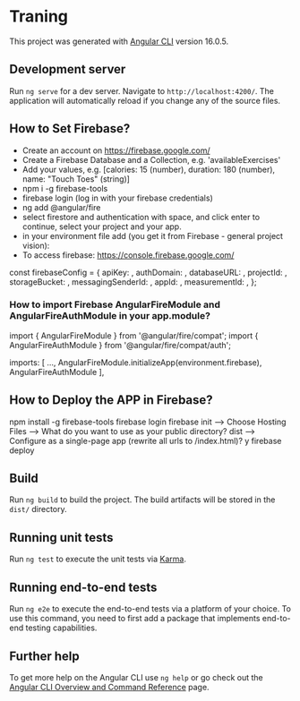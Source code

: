 # Traning

This project was generated with [Angular CLI](https://github.com/angular/angular-cli) version 16.0.5.

## Development server

Run `ng serve` for a dev server. Navigate to `http://localhost:4200/`. The application will automatically reload if you change any of the source files.

## How to Set Firebase?

- Create an account on https://firebase.google.com/
- Create a Firebase Database and a Collection, e.g. 'availableExercises'
- Add your values, e.g. [calories: 15 (number), duration: 180 (number), name: "Touch Toes" (string)]
- npm i -g firebase-tools
- firebase login (log in  with your firebase credentials)
- ng add @angular/fire
- select firestore and authentication with space, and click enter to continue, select your project and your app.
- in your environment file add (you get it from Firebase - general project vision): 
- To access firebase: https://console.firebase.google.com/

const firebaseConfig = {
  apiKey: <your-value>,
  authDomain: <your-value>,
  databaseURL: <your-value>,
  projectId: <your-value>,
  storageBucket: <your-value>,
  messagingSenderId: <your-value>,
  appId: <your-value>,
  measurementId: <your-value>,
};

### How to import Firebase AngularFireModule and AngularFireAuthModule in your app.module?
import { AngularFireModule } from '@angular/fire/compat';
import { AngularFireAuthModule } from '@angular/fire/compat/auth';

  imports: [
    ...,
    AngularFireModule.initializeApp(environment.firebase),
    AngularFireAuthModule
  ],

## How to Deploy the APP in Firebase?
npm install -g firebase-tools
firebase login
firebase init
--> Choose Hosting Files 
--> What do you want to use as your public directory? dist 
--> Configure as a single-page app (rewrite all urls to /index.html)? y
firebase deploy


## Build

Run `ng build` to build the project. The build artifacts will be stored in the `dist/` directory.

## Running unit tests

Run `ng test` to execute the unit tests via [Karma](https://karma-runner.github.io).

## Running end-to-end tests

Run `ng e2e` to execute the end-to-end tests via a platform of your choice. To use this command, you need to first add a package that implements end-to-end testing capabilities.

## Further help

To get more help on the Angular CLI use `ng help` or go check out the [Angular CLI Overview and Command Reference](https://angular.io/cli) page.
